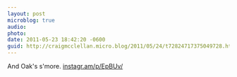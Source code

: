 ```yaml
---
layout: post
microblog: true
audio: 
photo: 
date: 2011-05-23 18:42:20 -0600
guid: http://craigmcclellan.micro.blog/2011/05/24/t72824717375049728.html
---
```

And Oak's s'more.  [instagr.am/p/EpBUv/](http://instagr.am/p/EpBUv/)
